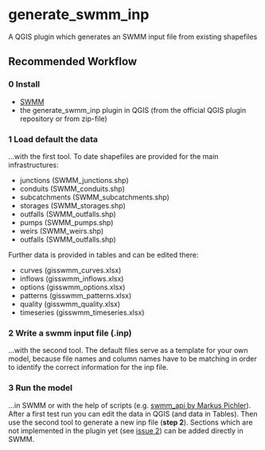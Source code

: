 # generate_swmm_inp
A QGIS plugin which generates an SWMM input file from existing shapefiles

## Recommended Workflow
### 0 Install 
- [SWMM](https://www.epa.gov/water-research/storm-water-management-model-swmm)
- the generate_swmm_inp plugin in QGIS (from the official QGIS plugin repository or from zip-file)

### 1 Load default the data 
...with the first tool. To date shapefiles are provided for the main infrastructures:
- junctions (SWMM_junctions.shp)
- conduits (SWMM_conduits.shp)
- subcatchments (SWMM_subcatchments.shp)
- storages (SWMM_storages.shp)
- outfalls (SWMM_outfalls.shp)
- pumps (SWMM_pumps.shp)
- weirs (SWMM_weirs.shp)
- outfalls (SWMM_outfalls.shp)

Further data is provided in tables and can be edited there:
- curves (gisswmm_curves.xlsx)
- inflows (gisswmm_inflows.xlsx)
- options (gisswmm_options.xlsx)
- patterns (gisswmm_patterns.xlsx)
- quality  (gisswmm_quality.xlsx)
- timeseries (gisswmm_timeseries.xlsx)

### 2 Write a swmm input file (.inp)
...with the second tool. The default files serve as a template for your own model, because file names and column names have to be matching in order to identify the correct information for the inp file.

### 3 Run the model
...in SWMM or with the help of scripts (e.g. [swmm_api by Markus Pichler](https://gitlab.com/markuspichler/swmm_api)). 
After a first test run you can edit the data in QGIS (and data in Tables). Then use the second tool to generate a new inp file (**step 2**). Sections which are not implemented in the plugin yet (see [issue 2](https://github.com/Jannik-Schilling/generate_swmm_inp/issues/2)) can be added directly in SWMM.



